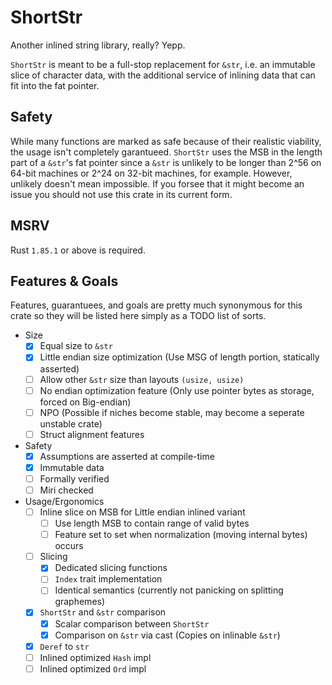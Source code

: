 # ShortStr
Another inlined string library, really? Yepp.

`ShortStr` is meant to be a full-stop replacement for `&str`, i.e. an immutable slice of character data, with the additional service of inlining data that can fit into the fat pointer.

## Safety
While many functions are marked as safe because of their realistic viability, the usage isn't completely garantueed. `ShortStr` uses the MSB in the length part of a `&str`'s fat pointer since a `&str` is unlikely to be longer than 2^56 on 64-bit machines or 2^24 on 32-bit machines, for example. However, unlikely doesn't mean impossible. If you forsee that it might become an issue you should not use this crate in its current form.

## MSRV
Rust `1.85.1` or above is required.

## Features & Goals
Features, guarantuees, and goals are pretty much synonymous for this crate so they will be listed here simply as a TODO list of sorts.

- Size 
    - [x] Equal size to `&str`
    - [x] Little endian size optimization (Use MSG of length portion, statically asserted)
    - [ ] Allow other `&str` size than layouts `(usize, usize)`
    - [ ] No endian optimization feature (Only use pointer bytes as storage, forced on Big-endian)
    - [ ] NPO (Possible if niches become stable, may become a seperate unstable crate)
    - [ ] Struct alignment features
- Safety
    - [x] Assumptions are asserted at compile-time
    - [x] Immutable data
    - [ ] Formally verified
    - [ ] Miri checked
- Usage/Ergonomics
    - [ ] Inline slice on MSB for Little endian inlined variant
        - [ ] Use length MSB to contain range of valid bytes
        - [ ] Feature set to set when normalization (moving internal bytes) occurs
    - [ ] Slicing
        - [x] Dedicated slicing functions
        - [ ] `Index` trait implementation
        - [ ] Identical semantics (currently not panicking on splitting graphemes)
    - [x] `ShortStr` and `&str` comparison
        - [x] Scalar comparison between `ShortStr`
        - [x] Comparison on `&str` via cast (Copies on inlinable `&str`)
    - [x] `Deref` to `str`
    - [ ] Inlined optimized `Hash` impl
    - [ ] Inlined optimized `Ord` impl
